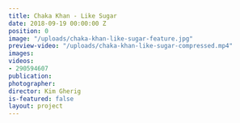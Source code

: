 ```yaml
---
title: Chaka Khan - Like Sugar
date: 2018-09-19 00:00:00 Z
position: 0
image: "/uploads/chaka-khan-like-sugar-feature.jpg"
preview-video: "/uploads/chaka-khan-like-sugar-compressed.mp4"
images: 
videos:
- 290594607
publication: 
photographer: 
director: Kim Gherig
is-featured: false
layout: project
---
```



